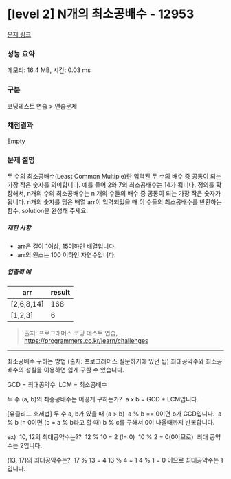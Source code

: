 # [level 2] N개의 최소공배수 - 12953 

[문제 링크](https://school.programmers.co.kr/learn/courses/30/lessons/12953) 

### 성능 요약

메모리: 16.4 MB, 시간: 0.03 ms

### 구분

코딩테스트 연습 > 연습문제

### 채점결과

Empty

### 문제 설명

<p>두 수의 최소공배수(Least Common Multiple)란 입력된 두 수의 배수 중 공통이 되는 가장 작은 숫자를 의미합니다. 예를 들어 2와 7의 최소공배수는 14가 됩니다. 정의를 확장해서, n개의 수의 최소공배수는 n 개의 수들의 배수 중 공통이 되는 가장 작은 숫자가 됩니다. n개의 숫자를 담은 배열 arr이 입력되었을 때 이 수들의 최소공배수를 반환하는 함수, solution을 완성해 주세요. </p>

<h5>제한 사항</h5>

<ul>
<li>arr은 길이 1이상, 15이하인 배열입니다.</li>
<li>arr의 원소는 100 이하인 자연수입니다.</li>
</ul>

<h5>입출력 예</h5>
<table class="table">
        <thead><tr>
<th>arr</th>
<th>result</th>
</tr>
</thead>
        <tbody><tr>
<td>[2,6,8,14]</td>
<td>168</td>
</tr>
<tr>
<td>[1,2,3]</td>
<td>6</td>
</tr>
</tbody>
      </table>

> 출처: 프로그래머스 코딩 테스트 연습, https://programmers.co.kr/learn/challenges


---
최소공배수 구하는 방법 (출처: 프로그래머스 질문하기에 있던 팁)
최대공약수와 최소공배수의 성질을 이용하면 쉽게 구할 수 있습니다.

GCD = 최대공약수 
LCM = 최소공배수 

두 수 (a, b)의 최송공배수는 어떻게 구하는가? 
a x b = GCD * LCM입니다.

[유클리드 호제법]
두 수 a, b가 있을 때 (a > b) 
a % b == 0이면 b가 GCD입니다. 
a % b != 0이면 (c = a % b라고 할 때)
b % c를 구해서 0이 나올때까지 반복합니다.

ex) 
10, 12의 최대공약수는?? 
12 % 10 = 2 (!= 0) 
10 % 2 = 0(0이므로) 
최대 공약수는 2입니다.

(13, 17)의 최대공약수는? 
17 % 13 = 4
13 % 4 = 1
4 % 1 = 0 이므로
최대공약수는 1입니다.
